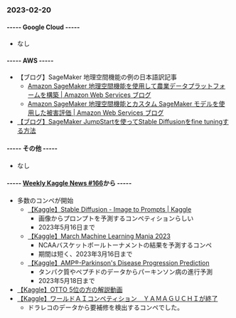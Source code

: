 ### 2023-02-20

#### ----- Google Cloud -----

- なし

#### ----- AWS -----

- 【ブログ】SageMaker 地理空間機能の例の日本語訳記事
  - [Amazon SageMaker 地理空間機能を使用して農業データプラットフォームを構築 | Amazon Web Services ブログ](https://aws.amazon.com/jp/blogs/news/build-an-agronomic-data-platform-with-amazon-sagemaker-geospatial-capabilities/)
  - [Amazon SageMaker 地理空間機能とカスタム SageMaker モデルを使用した被害評価 | Amazon Web Services ブログ](https://aws.amazon.com/jp/blogs/news/damage-assessment-using-amazon-sagemaker-geospatial-capabilities-and-custom-sagemaker-models/)
- [【ブログ】SageMaker JumpStartを使ってStable Diffusionをfine tuningする方法](https://aws.amazon.com/jp/blogs/machine-learning/fine-tune-text-to-image-stable-diffusion-models-with-amazon-sagemaker-jumpstart/)

#### ----- その他 -----

- なし

#### ----- [Weekly Kaggle News #166](https://weeklykagglenews.substack.com/p/weekly-kaggle-news-166)から -----

- 多数のコンペが開始
  - [【Kaggle】Stable Diffusion - Image to Prompts | Kaggle](https://www.kaggle.com/competitions/stable-diffusion-image-to-prompts)
    - 画像からプロンプトを予測するコンペティションらしい
    - 2023年5月16日まで
  - [【Kaggle】March Machine Learning Mania 2023](https://www.kaggle.com/competitions/march-machine-learning-mania-2023)
    - NCAAバスケットボールトーナメントの結果を予測するコンペ
    - 期間は短く、2023年3月16日まで
  - [【Kaggle】AMP®-Parkinson's Disease Progression Prediction](https://www.kaggle.com/competitions/amp-parkinsons-disease-progression-prediction)
    - タンパク質やペプチドのデータからパーキンソン病の進行予測
    - 2023年5月18日まで
- [【Kaggle】OTTO 5位の方の解説動画](https://www.youtube.com/watch?v=gw5gdkOD9-g)
- [【Kaggle】ワールドＡＩコンペティション　ＹＡＭＡＧＵＣＨＩが終了](https://signate.jp/competitions/909)
  - ドラレコのデータから要補修を検出するコンペでした。